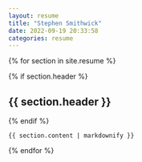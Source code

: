 ```yaml
---
layout: resume
title: "Stephen Smithwick"
date: 2022-09-19 20:33:58
categories: resume
---
```


{% for section in site.resume %}
<section {% if section.class %} class="{{ section.class }}" {% endif %}>
    {% if section.header %}
        <h2>{{ section.header }}</h2>
    {% endif %}

    {{ section.content | markdownify }}
</section>
{% endfor %}